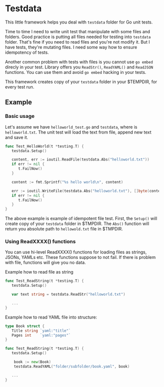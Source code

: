 # Testdata

This little framework helps you deal with `testdata` folder for Go unit tests.

Time to time I need to write unit test that manipulate with some files and folders.
Good practice is putting all files needed for testing into `testdata` folder. 
That's fine if you need to read files and you're not modify it. But I have tests,
they're mutating files. I need some way how to ensure idempotency of tests.

Another common problem with tests with files is you cannot use `go embed`
direcly in your test. Library offers you `ReadStr()`, `ReadYAML()` and `ReadJSON` 
functions. You can use them and avoid `go embed` hacking in your tests.

This framework creates copy of your `testdata` folder in your $TEMPDIR, 
for every test run. 

## Example


### Basic usage

Let's assume we have `helloworld_test.go` and `testdata`, where is `helloworld.txt`. 
The unit test will load the text from file, append new text and save it. 


```go
func Test_HelloWorld(t *testing.T) {
   testdata.Setup()

   content, err := ioutil.ReadFile(testdata.Abs("helloworld.txt")) 
   if err != nil {
      t.FailNow()
   }

   content := fmt.Sprintf("%s hello world\n", content)

   err := ioutil.WriteFile(testdata.Abs("helloworld.txt"), []byte(content), 0644)
   if err != nil {
      t.FailNow()
   }
}
```

The above example is example of idempotent file test. First, the `Setup()` will create
copy of your `testdata` folder in $TMPDIR. The `Abs()` function will return you
absolute path to `hellowold.txt` file in $TMPDIR.


### Using ReadXXXX() functions

You can use hi-level ReadXXXX() functions for loading files as strings, 
JSONs, YAMLs etc. These functions suppose to not fail. If there is problem 
with file, functions will give you no data.

Example how to read file as string
```go
func Test_ReadString(t *testing.T) {
   testdata.Setup()

   var text string = testdata.ReadStr("helloworld.txt")

   ...
}
```

Example how to read YAML file into structure:

```go
type Book struct {
   Title string `yaml:"title"`
   Pages int    `yaml:"pages"`
}

func Test_ReadString(t *testing.T) {
   testdata.Setup()

	book := new(Book)
	testdata.ReadYAML("folder/subfolder/book.yaml", book)

   ...
}

```
